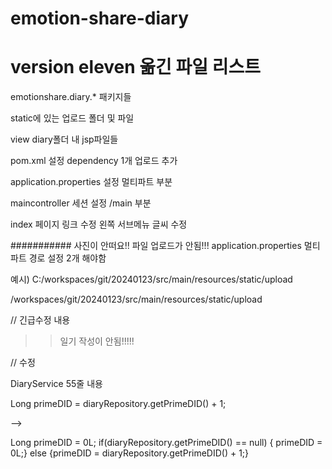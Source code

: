 # emotion-share-diary

# version eleven 옮긴 파일 리스트

emotionshare.diary.* 패키지들

static에 있는 업로드 폴더 및 파일

view diary폴더 내 jsp파일들

pom.xml 설정 dependency 1개 업로드 추가

application.properties 설정 멀티파트 부분

maincontroller 세션 설정 /main 부분

index 페이지 링크 수정 왼쪽 서브메뉴 글씨 수정

########### 사진이 안떠요!! 파일 업로드가 안됨!!!
application.properties 멀티파트 경로 설정 2개 해야함

예시)
C:/workspaces/git/20240123/src/main/resources/static/upload

/workspaces/git/20240123/src/main/resources/static/upload

// 긴급수정 내용 
>> 일기 작성이 안됨!!!!!

// 수정

DiaryService 55줄 내용

Long primeDID = diaryRepository.getPrimeDID() + 1;

-->
 
Long primeDID = 0L;
if(diaryRepository.getPrimeDID() == null) { primeDID = 0L;}
else {primeDID = diaryRepository.getPrimeDID() + 1;}
